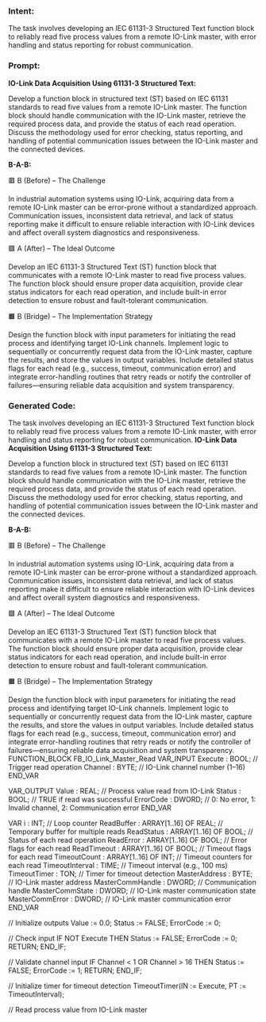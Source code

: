 ### Intent:
The task involves developing an IEC 61131-3 Structured Text function block to reliably read five process values from a remote IO-Link master, with error handling and status reporting for robust communication.

### Prompt:
**IO-Link Data Acquisition Using 61131-3 Structured Text:**

Develop a function block in structured text (ST) based on IEC 61131 standards to read five values from a remote IO-Link master. The function block should handle communication with the IO-Link master, retrieve the required process data, and provide the status of each read operation. Discuss the methodology used for error checking, status reporting, and handling of potential communication issues between the IO-Link master and the connected devices.

**B-A-B:**

🟥 B (Before) – The Challenge

In industrial automation systems using IO-Link, acquiring data from a remote IO-Link master can be error-prone without a standardized approach. Communication issues, inconsistent data retrieval, and lack of status reporting make it difficult to ensure reliable interaction with IO-Link devices and affect overall system diagnostics and responsiveness.

🟩 A (After) – The Ideal Outcome

Develop an IEC 61131-3 Structured Text (ST) function block that communicates with a remote IO-Link master to read five process values. The function block should ensure proper data acquisition, provide clear status indicators for each read operation, and include built-in error detection to ensure robust and fault-tolerant communication.

🟧 B (Bridge) – The Implementation Strategy

Design the function block with input parameters for initiating the read process and identifying target IO-Link channels. Implement logic to sequentially or concurrently request data from the IO-Link master, capture the results, and store the values in output variables. Include detailed status flags for each read (e.g., success, timeout, communication error) and integrate error-handling routines that retry reads or notify the controller of failures—ensuring reliable data acquisition and system transparency.

### Generated Code:
The task involves developing an IEC 61131-3 Structured Text function block to reliably read five process values from a remote IO-Link master, with error handling and status reporting for robust communication.
**IO-Link Data Acquisition Using 61131-3 Structured Text:**

Develop a function block in structured text (ST) based on IEC 61131 standards to read five values from a remote IO-Link master. The function block should handle communication with the IO-Link master, retrieve the required process data, and provide the status of each read operation. Discuss the methodology used for error checking, status reporting, and handling of potential communication issues between the IO-Link master and the connected devices.

**B-A-B:**

🟥 B (Before) – The Challenge

In industrial automation systems using IO-Link, acquiring data from a remote IO-Link master can be error-prone without a standardized approach. Communication issues, inconsistent data retrieval, and lack of status reporting make it difficult to ensure reliable interaction with IO-Link devices and affect overall system diagnostics and responsiveness.

🟩 A (After) – The Ideal Outcome

Develop an IEC 61131-3 Structured Text (ST) function block that communicates with a remote IO-Link master to read five process values. The function block should ensure proper data acquisition, provide clear status indicators for each read operation, and include built-in error detection to ensure robust and fault-tolerant communication.

🟧 B (Bridge) – The Implementation Strategy

Design the function block with input parameters for initiating the read process and identifying target IO-Link channels. Implement logic to sequentially or concurrently request data from the IO-Link master, capture the results, and store the values in output variables. Include detailed status flags for each read (e.g., success, timeout, communication error) and integrate error-handling routines that retry reads or notify the controller of failures—ensuring reliable data acquisition and system transparency.
FUNCTION_BLOCK FB_IO_Link_Master_Read
VAR_INPUT
    Execute : BOOL;                      // Trigger read operation
    Channel : BYTE;                      // IO-Link channel number (1–16)
END_VAR

VAR_OUTPUT
    Value : REAL;                        // Process value read from IO-Link
    Status : BOOL;                       // TRUE if read was successful
    ErrorCode : DWORD;                   // 0: No error, 1: Invalid channel, 2: Communication error
END_VAR

VAR
    i : INT;                             // Loop counter
    ReadBuffer : ARRAY[1..16] OF REAL;   // Temporary buffer for multiple reads
    ReadStatus : ARRAY[1..16] OF BOOL;  // Status of each read operation
    ReadError : ARRAY[1..16] OF BOOL;   // Error flags for each read
    ReadTimeout : ARRAY[1..16] OF BOOL; // Timeout flags for each read
    TimeoutCount : ARRAY[1..16] OF INT; // Timeout counters for each read
    TimeoutInterval : TIME;              // Timeout interval (e.g., 100 ms)
    TimeoutTimer : TON;                  // Timer for timeout detection
    MasterAddress : BYTE;                // IO-Link master address
    MasterCommHandle : DWORD;            // Communication handle
    MasterCommState : DWORD;             // IO-Link master communication state
    MasterCommError : DWORD;             // IO-Link master communication error
END_VAR

// Initialize outputs
Value := 0.0;
Status := FALSE;
ErrorCode := 0;

// Check input
IF NOT Execute THEN
    Status := FALSE;
    ErrorCode := 0;
    RETURN;
END_IF;

// Validate channel input
IF Channel < 1 OR Channel > 16 THEN
    Status := FALSE;
    ErrorCode := 1;
    RETURN;
END_IF;

// Initialize timer for timeout detection
TimeoutTimer(IN := Execute, PT := TimeoutInterval);

// Read process value from IO-Link master
